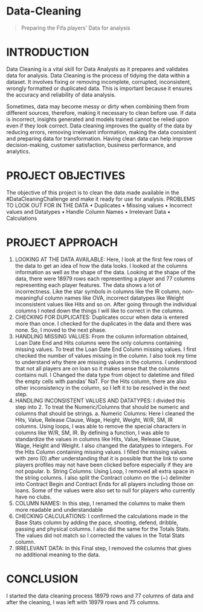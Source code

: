 # Data-Cleaning
> Preparing the Fifa players' Data for analysis
# INTRODUCTION
Data Cleaning is a vital skill for Data Analysts as it prepares and validates data for analysis. Data Cleaning is the process of tidying the data within a dataset. It involves fixing or removing incomplete, corrupted, inconsistent, wrongly formatted or duplicated data. This is important because it ensures the accuracy and reliability of data analysis.

Sometimes, data may become messy or dirty when combining them from different sources, therefore, making it necessary to clean before use. If data is incorrect, insights generated and models trained cannot be relied upon even if they look correct. Data cleaning improves the quality of the data by reducing errors, removing irrelevant information, making the data consistent and preparing data for transformation. Having clean data can help improve decision-making, customer satisfaction, business performance, and analytics.

# PROJECT OBJECTIVES
The objective of this project is to clean the data made available in the #DataCleaningChallenge and make it ready for use for analysis.
PROBLEMS TO LOOK OUT FOR IN THE DATA
•	Duplicates
•	Missing values
•	Incorrect values and Datatypes
•	Handle Column Names
•	Irrelevant Data
•	Calculations

# PROJECT APPROACH
1.	LOOKING AT THE DATA AVAILABLE: Here, I look at the first few rows of the data to get an idea of how the data looks. I looked at the columns information as well as the shape of the data. Looking at the shape of the data, there were 18979 rows each representing a player and 77 columns representing each player features. The data shows a lot of incorrectness. Like the star symbols in columns like the IR column, non-meaningful column names like OVA, incorrect datatypes like Weight inconsistent values like Hits and so on. After going through the individual columns I noted down the things I will like to correct in the columns.
2.	CHECKING FOR DUPLICATES: Duplicates occur when data is entered more than once. I checked for the duplicates in the data and there was none. So, I moved to the next phase.
3.	HANDLING MISSING VALUES: From the column information obtained, Loan Date End and Hits columns were the only columns containing missing values. To treat the Loan Date End Column missing values. I first checked the number of values missing in the column. I also took my time to understand why there are missing values in the columns. I understood that not all players are on loan so it makes sense that the columns contains null. I Changed the data type from object to datetime  and filled the empty cells with pandas’ NaT. For the Hits column, there are also other inconsistency in the column, so I left it to be resolved in the next step.
4.	HANDLING INCONSISTENT VALUES AND DATATYPES: I divided this step into 2. To treat the Numeric/Columns that should be numeric and columns that should be strings.
a.	Numeric Columns: Here I cleaned the Hits, Value, Release Clause, Wage, Height, Weight, W/R, SM, IR columns. Using loops, I was able to remove the special characters in columns like W/R, SM, IR. By defining a function, I was able to standardize the values in columns like Hits, Value, Release Clause, Wage, Height and Weight. I also changed the datatypes to integers. For the Hits Column containing missing values. I filled the missing values with zero (0) after understanding that it is possible that the link to some players profiles may not have been clicked before especially if they are not popular.
b.	 String Columns: Using Loop, I removed all extra space in the string columns. I also split the Contract column on the (~) delimiter into Contract Begin and Contract Ends for all players including those on loans. Some of the values were also set to null for players who currently have no clubs.
5.	COLUMN NAMES: In this step, I renamed  the columns to make them more readable and understandable
6.	CHECKING CALCULATIONS: I confirmed the calculations made in the Base Stats column by adding the pace, shooting, defend, dribble, passing and physical columns. I also did the same for the Totals Stats. The values did not match so I corrected the values in the Total Stats column.
7.	IRRELEVANT DATA: In this Final step, I removed the columns that gives no additional meaning to the data.  

# CONCLUSION
I started the data cleaning process 18979 rows and 77 columns of data and after the cleaning, I was left with 18979 rows and 75 columns.

